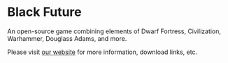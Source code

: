 # Black Future

An open-source game combining elements of Dwarf Fortress, Civilization, Warhammer, Douglass Adams, and more.

Please visit [our website](http://bracketproductions.com/index.php/blackfuture/) for more information, download links, etc.

